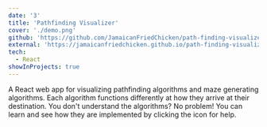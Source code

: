```yaml
---
date: '3'
title: 'Pathfinding Visualizer'
cover: './demo.png'
github: 'https://github.com/JamaicanFriedChicken/path-finding-visualizer'
external: 'https://jamaicanfriedchicken.github.io/path-finding-visualizer/'
tech:
  - React
showInProjects: true
---
```


A React web app for visualizing pathfinding algorithms and maze generating algorithms. Each algorithm functions differently at how they arrive at their destination. You don't understand the algorithms? No problem! You can learn and see how they are implemented by clicking the icon for help.
